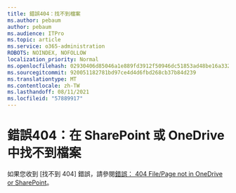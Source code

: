 ```yaml
---
title: 錯誤404：找不到檔案
ms.author: pebaum
author: pebaum
ms.audience: ITPro
ms.topic: article
ms.service: o365-administration
ROBOTS: NOINDEX, NOFOLLOW
localization_priority: Normal
ms.openlocfilehash: 02930406d85046a1e889fd3912f50946dc51853ad48be16a3320611d943a0d8d
ms.sourcegitcommit: 920051182781bd97ce4d4d6fbd268cb37b84d239
ms.translationtype: MT
ms.contentlocale: zh-TW
ms.lasthandoff: 08/11/2021
ms.locfileid: "57889917"
---
```

# <a name="error-404-file-not-found-in-sharepoint-or-onedrive"></a>錯誤404：在 SharePoint 或 OneDrive 中找不到檔案

如果您收到 [找不到 404] 錯誤，請參閱[錯誤： 404 File/Page not in OneDrive or SharePoint](https://docs.microsoft.com/sharepoint/troubleshoot/administration/error-404-onedrive-sharepoint)。